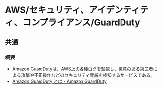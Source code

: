 # AWS/セキュリティ、アイデンティティ、コンプライアンス/GuardDuty

## 共通

### 概要

- Amazon GuardDutyは、AWS上の各種ログを監視し、悪意のある第三者による攻撃や不正操作などのセキュリティ脅威を検知するサービスである。
- [Amazon GuardDuty とは - Amazon GuardDuty](https://docs.aws.amazon.com/ja_jp/guardduty/latest/ug/what-is-guardduty.html)
